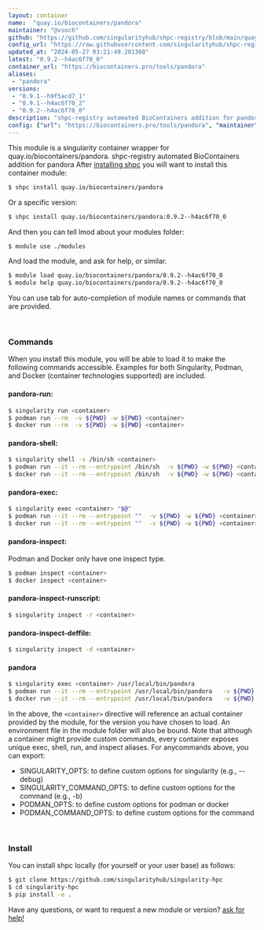 ```yaml
---
layout: container
name:  "quay.io/biocontainers/pandora"
maintainer: "@vsoch"
github: "https://github.com/singularityhub/shpc-registry/blob/main/quay.io/biocontainers/pandora/container.yaml"
config_url: "https://raw.githubusercontent.com/singularityhub/shpc-registry/main/quay.io/biocontainers/pandora/container.yaml"
updated_at: "2024-05-27 03:21:49.201368"
latest: "0.9.2--h4ac6f70_0"
container_url: "https://biocontainers.pro/tools/pandora"
aliases:
 - "pandora"
versions:
 - "0.9.1--h9f5acd7_1"
 - "0.9.1--h4ac6f70_2"
 - "0.9.2--h4ac6f70_0"
description: "shpc-registry automated BioContainers addition for pandora"
config: {"url": "https://biocontainers.pro/tools/pandora", "maintainer": "@vsoch", "description": "shpc-registry automated BioContainers addition for pandora", "latest": {"0.9.2--h4ac6f70_0": "sha256:5bf5a89ec0b4be4fa4f43cf8632b6245c1b8ded6563e72764e5de300f931ddf0"}, "tags": {"0.9.1--h9f5acd7_1": "sha256:8af0e266701249c65ceb9607684c61b7595c1ad2d5e848eebe1437fc39e5e2f6", "0.9.1--h4ac6f70_2": "sha256:d714ce7f52e78aaa0cce3af62f64c4b0c8fbd8bfea1b5d6bbc68e20350f8e2e8", "0.9.2--h4ac6f70_0": "sha256:5bf5a89ec0b4be4fa4f43cf8632b6245c1b8ded6563e72764e5de300f931ddf0"}, "docker": "quay.io/biocontainers/pandora", "aliases": {"pandora": "/usr/local/bin/pandora"}}
---
```


This module is a singularity container wrapper for quay.io/biocontainers/pandora.
shpc-registry automated BioContainers addition for pandora
After [installing shpc](#install) you will want to install this container module:


```bash
$ shpc install quay.io/biocontainers/pandora
```

Or a specific version:

```bash
$ shpc install quay.io/biocontainers/pandora:0.9.2--h4ac6f70_0
```

And then you can tell lmod about your modules folder:

```bash
$ module use ./modules
```

And load the module, and ask for help, or similar.

```bash
$ module load quay.io/biocontainers/pandora/0.9.2--h4ac6f70_0
$ module help quay.io/biocontainers/pandora/0.9.2--h4ac6f70_0
```

You can use tab for auto-completion of module names or commands that are provided.

<br>

### Commands

When you install this module, you will be able to load it to make the following commands accessible.
Examples for both Singularity, Podman, and Docker (container technologies supported) are included.

#### pandora-run:

```bash
$ singularity run <container>
$ podman run --rm  -v ${PWD} -w ${PWD} <container>
$ docker run --rm  -v ${PWD} -w ${PWD} <container>
```

#### pandora-shell:

```bash
$ singularity shell -s /bin/sh <container>
$ podman run --it --rm --entrypoint /bin/sh  -v ${PWD} -w ${PWD} <container>
$ docker run --it --rm --entrypoint /bin/sh  -v ${PWD} -w ${PWD} <container>
```

#### pandora-exec:

```bash
$ singularity exec <container> "$@"
$ podman run --it --rm --entrypoint ""  -v ${PWD} -w ${PWD} <container> "$@"
$ docker run --it --rm --entrypoint ""  -v ${PWD} -w ${PWD} <container> "$@"
```

#### pandora-inspect:

Podman and Docker only have one inspect type.

```bash
$ podman inspect <container>
$ docker inspect <container>
```

#### pandora-inspect-runscript:

```bash
$ singularity inspect -r <container>
```

#### pandora-inspect-deffile:

```bash
$ singularity inspect -d <container>
```


#### pandora

```bash
$ singularity exec <container> /usr/local/bin/pandora
$ podman run --it --rm --entrypoint /usr/local/bin/pandora   -v ${PWD} -w ${PWD} <container> -c " $@"
$ docker run --it --rm --entrypoint /usr/local/bin/pandora   -v ${PWD} -w ${PWD} <container> -c " $@"
```



In the above, the `<container>` directive will reference an actual container provided
by the module, for the version you have chosen to load. An environment file in the
module folder will also be bound. Note that although a container
might provide custom commands, every container exposes unique exec, shell, run, and
inspect aliases. For anycommands above, you can export:

 - SINGULARITY_OPTS: to define custom options for singularity (e.g., --debug)
 - SINGULARITY_COMMAND_OPTS: to define custom options for the command (e.g., -b)
 - PODMAN_OPTS: to define custom options for podman or docker
 - PODMAN_COMMAND_OPTS: to define custom options for the command

<br>

### Install

You can install shpc locally (for yourself or your user base) as follows:

```bash
$ git clone https://github.com/singularityhub/singularity-hpc
$ cd singularity-hpc
$ pip install -e .
```

Have any questions, or want to request a new module or version? [ask for help!](https://github.com/singularityhub/singularity-hpc/issues)